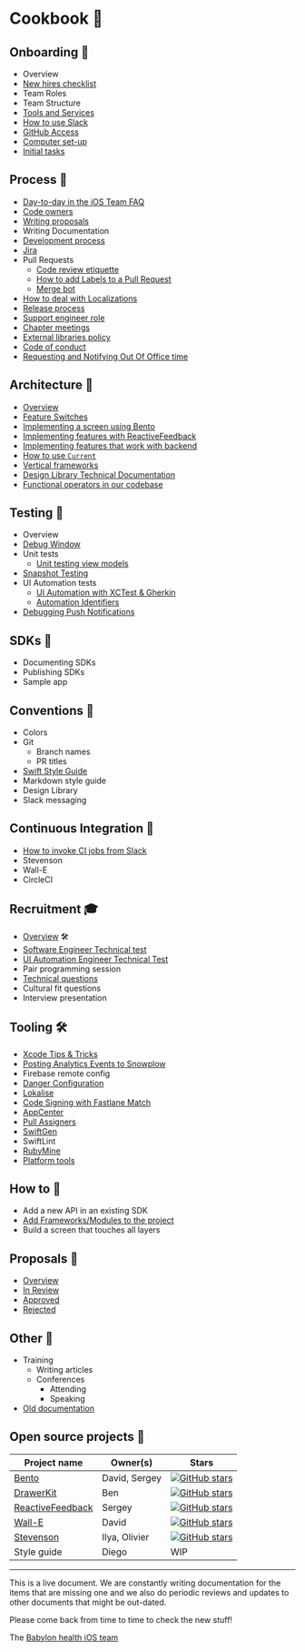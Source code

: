 # Cookbook 🥘

## Onboarding 🚢
  - Overview
  - [New hires checklist](./Technical-Documents/NewHiresCheckList.md)
  - Team Roles
  - Team Structure
  - [Tools and Services](./Technical-Documents/ToolsAndServices.md)
  - [How to use Slack](./Technical-Documents/HowToUseSlack.md)
  - [GitHub Access](./Technical-Documents/NewHiresCheckList.md#github-access)
  - [Computer set-up](./Technical-Documents/NewHiresCheckList.md#install-prerequisites)
  - [Initial tasks](./Technical-Documents/NewHiresCheckList.md#whats-next)

## Process 🚓
  - [Day-to-day in the iOS Team FAQ](./Technical-Documents/WorkingAtBabylon.md)
  - [Code owners](./Proposals/CODEOWNERS.md)
  - [Writing proposals](./Technical-Documents/WritingAProposal.md)
  - Writing Documentation
  - [Development process](./Technical-Documents/Development-Process.md)
  - [Jira](./Technical-Documents/JIRA.md)
  - Pull Requests
  	- [Code review etiquette](../Etiquette/CODE_REVIEW.md)
  	- [How to add Labels to a Pull Request](./Technical-Documents/LabelsInPRs.md)
  	- [Merge bot](https://github.com/babylonhealth/Wall-E/blob/master/README.md)
  - [How to deal with Localizations](./Technical-Documents/Localizations.md)
  - [Release process](./Technical-Documents/ReleaseProcess.md)
  - [Support engineer role](./Technical-Documents/SupportEngineerRole.md)
  - [Chapter meetings](./Technical-Documents/meetings-purpose.md)
  - [External libraries policy](./Technical-Documents/External-libraries.md)
  - [Code of conduct](../Etiquette/README.md)
  - [Requesting and Notifying Out Of Office time](./Technical-Documents/OutOffOfficeRequest.md)

## Architecture 🗼
  - [Overview](./Technical-Documents/Architecture.md)
  - [Feature Switches](./Technical-Documents/FeatureSwitches.md)
  - [Implementing a screen using Bento](./Technical-Documents/From_0%25_to_100%25_with_Bento.md)
  - [Implementing features with ReactiveFeedback](https://ilya.puchka.me/implementing-features-with-reactivefeedback/)
  - [Implementing features that work with backend](./Technical-Documents/BackendFeatureHowTo.md)
  - [How to use `Current`](./Technical-Documents/Current-guide.md)
  - [Vertical frameworks](./Technical-Documents/VerticalFrameworks.md)
  - [Design Library Technical Documentation](./Technical-Documents/DesignLibrary.md)
  - [Functional operators in our codebase](./Technical-Documents/FunctionalOperators.md)

## Testing 🧪
  - Overview
  - [Debug Window](./Technical-Documents/TheDebugWindow.md)
  - Unit tests
     - [Unit testing view models](./Technical-Documents/UnitTestingViewModels.md)
  - [Snapshot Testing](./Technical-Documents/SnapshotTestingTips.md)
  - UI Automation tests
     - [UI Automation with XCTest & Gherkin](./Technical-Documents/UIAutomation.md)  
     - [Automation Identifiers](./Technical-Documents/AutomationIdentifiers.md)
  - [Debugging Push Notifications](./Technical-Documents/DebuggingPushNotifications.md)

## SDKs 🌱
  - Documenting SDKs
  - Publishing SDKs
  - Sample app

## Conventions 🍊
  - Colors
  - Git
    - Branch names
    - PR titles
  - [Swift Style Guide](./Style-guide)
  - Markdown style guide
  - Design Library
  - Slack messaging

## Continuous Integration 🚦
  - [How to invoke CI jobs from Slack](./Technical-Documents/SlackCIIntegration.md)
  - Stevenson
  - Wall-E
  - CircleCI

## Recruitment 🎓
  - [Overview](../Interview/README.md) 🛠
  - [Software Engineer Technical test](../Interview/demo.md)
  - [UI Automation Engineer Technical Test](../Interview/AutomationExercise.md)
  - Pair programming session
  - [Technical questions](../Interview/questions.md)
  - Cultural fit questions
  - Interview presentation

## Tooling 🛠
  - [Xcode Tips & Tricks](./Technical-Documents/XcodeTips.md)
  - [Posting Analytics Events to Snowplow](./Technical-Documents/SnowplowHowTo.md)
  - Firebase remote config
  - [Danger Configuration](./Technical-Documents/DangerRules.md)
  - [Lokalise](./Technical-Documents/Lokalise.md)
  - [Code Signing with Fastlane Match](./Technical-Documents/FastlaneMatch.md)
  - [AppCenter](./Technical-Documents/AppCenter.md)
  - [Pull Assigners](./Technical-Documents/PullAssigners.md)
  - [SwiftGen](./Technical-Documents/SwiftGen.md)
  - SwiftLint
  - [RubyMine](Technical-Documents/RubyMine.md)
  - [Platform tools](Technical-Documents/PlatformTools.md)

## How to 🤔
  - Add a new API in an existing SDK
  - [Add Frameworks/Modules to the project](./Technical-Documents/AddingFrameworks.md)
  - Build a screen that touches all layers

## Proposals 📖
  - [Overview](./Technical-Documents/WritingAProposal.md)
  - [In Review](https://github.com/babylonhealth/ios-playbook/pulls?q=is%3Aopen+is%3Apr+label%3A%22Proposal+%F0%9F%99%88%22+label%3A%22Ready+for+Review+%F0%9F%9A%80%22)
  - [Approved](https://github.com/babylonhealth/ios-playbook/pulls?utf8=%E2%9C%93&q=is%3Apr+is%3Aclosed+label%3A%22Proposal+%F0%9F%99%88%22+is%3Amerged+)
  - [Rejected](https://github.com/babylonhealth/ios-playbook/pulls?utf8=%E2%9C%93&q=is%3Apr+is%3Aclosed+label%3A%22Proposal+%F0%9F%99%88%22+is%3Aunmerged)

## Other 👀
  - Training
    - Writing articles
    - Conferences
      - Attending
      - Speaking
  - [Old documentation](https://github.com/babylonhealth/babylon-ios/wiki/Old-Documentation)

## Open source projects 🚀
| Project name                  | Owner(s)                 | Stars        |
|-------------------------------|--------------------------| ------------ |
| [Bento](https://github.com/babylonhealth/Bento)                         | David, Sergey    | [![GitHub stars](https://img.shields.io/github/stars/babylonhealth/Bento.svg?style=social&label=Star&maxAge=2592000)](https://github.com/babylonhealth/Bento/stargazers/) |
| [DrawerKit](https://github.com/babylonhealth/DrawerKit)                     | Ben               |    [![GitHub stars](https://img.shields.io/github/stars/babylonhealth/DrawerKit.svg?style=social&label=Star&maxAge=2592000)](https://github.com/babylonhealth/DrawerKit/stargazers/) |
| [ReactiveFeedback](https://github.com/babylonhealth/ReactiveFeedback)              | Sergey           |    [![GitHub stars](https://img.shields.io/github/stars/babylonhealth/ReactiveFeedback.svg?style=social&label=Star&maxAge=2592000)](https://github.com/babylonhealth/ReactiveFeedback/stargazers/) |
| [Wall-E](https://github.com/babylonhealth/Wall-E)                        | David               |    [![GitHub stars](https://img.shields.io/github/stars/babylonhealth/Wall-E.svg?style=social&label=Star&maxAge=2592000)](https://github.com/babylonhealth/Wall-E/stargazers/)    |
| [Stevenson](https://github.com/babylonhealth/Stevenson)                     | Ilya, Olivier                     |    [![GitHub stars](https://img.shields.io/github/stars/babylonhealth/Stevenson.svg?style=social&label=Star&maxAge=2592000)](https://github.com/babylonhealth/Stevenson/stargazers/) |
| Style guide                   | Diego                    |    WIP       |

---

This is a live document. We are constantly writing documentation for the items that are missing one and we also do periodic reviews and updates to other documents that might be out-dated.

Please come back from time to time to check the new stuff!

The [Babylon health iOS team](http://github.com/babylonhealth)
